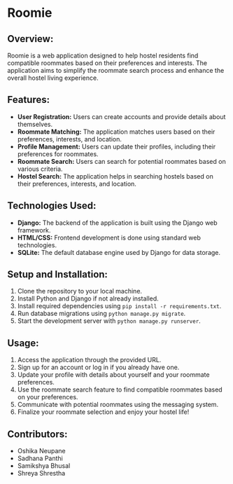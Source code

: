 
# Roomie


## Overview:
Roomie is a web application designed to help hostel residents find compatible roommates based on their preferences and interests. The application aims to simplify the roommate search process and enhance the overall hostel living experience.

## Features:
- **User Registration:** Users can create accounts and provide details about themselves.
- **Roommate Matching:** The application matches users based on their preferences, interests, and location.
- **Profile Management:** Users can update their profiles, including their preferences for roommates.
- **Roommate Search:** Users can search for potential roommates based on various criteria.
- **Hostel Search:** The application helps in searching hostels based on their preferences, interests, and location.

## Technologies Used:
- **Django:** The backend of the application is built using the Django web framework.
- **HTML/CSS:** Frontend development is done using standard web technologies.
- **SQLite:** The default database engine used by Django for data storage.


## Setup and Installation:
1. Clone the repository to your local machine.
2. Install Python and Django if not already installed.
3. Install required dependencies using `pip install -r requirements.txt`.
4. Run database migrations using `python manage.py migrate`.
5. Start the development server with `python manage.py runserver`.

## Usage:
1. Access the application through the provided URL.
2. Sign up for an account or log in if you already have one.
3. Update your profile with details about yourself and your roommate preferences.
4. Use the roommate search feature to find compatible roommates based on your preferences.
5. Communicate with potential roommates using the messaging system.
6. Finalize your roommate selection and enjoy your hostel life!

## Contributors:
- Oshika Neupane
- Sadhana Panthi
- Samikshya Bhusal
- Shreya Shrestha





